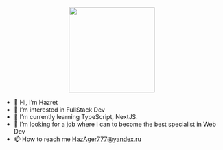 <div id="header" align="center">
  <img src="https://media.giphy.com/media/gjrYDwbjnK8x36xZIO/giphy.gif" width="200"/>
</div>

- 👋 Hi, I’m Hazret
- 👀 I’m interested in FullStack Dev
- 🌱 I’m currently learning TypeScript, NextJS.
- 💞️ I’m looking for a job where I can to become the best specialist in Web Dev
- 📫 How to reach me HazAger777@yandex.ru

<!---
HazretAger/HazretAger is a ✨ special ✨ repository because its `README.md` (this file) appears on your GitHub profile.
You can click the Preview link to take a look at your changes.
--->
